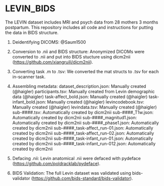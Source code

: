 # LEVIN_BIDS
The LEVIN dataset includes MRI and psych data from 28 mothers 3 months postpartum. This repository includes all code and instructions for putting the data in BIDS structure.

1. Deidentifying DICOMS: @Saum1500

2. Conversion to .nii and BIDS structure: Anonymized DICOMs were converted to .nii and put into BIDS stucture using dicm2nii (https://github.com/xiangruili/dicm2nii).

3. Converting task .m to .tsv: We converted the mat structs to .tsv for each in-scanner task.

4. Assembling metadata:
    dataset_description.json: Manually created (@haigler)
    participants.tsv: Manually created from Levin demographic data (@haigler)
    task-affect_bold.json: Manually created (@haigler)
    task-infant_bold.json: Manually created (@haigler)
    levincodebook.tsv: Manually created (@haigler)
    levindata.tsv: Manually created (@haigler)
      sub-####.tsv: Automatically created by dicm2nii
      sub-####_T1w.json: Automatically created by dicm2nii
      sub-####_magnitud1.json: Automatically created by dicm2nii
      sub-####_phase1.json: Automatically created by dicm2nii
      sub-####_task-affect_run-01.json: Automatically created by dicm2nii
      sub-####_task-affect_run-02.json: Automatically created by dicm2nii
      sub-####_task-infant_run-01.json: Automatically created by dicm2nii
      sub-####_task-infant_run-012.json: Automatically created by dicm2nii

5. Defacing .nii: Levin anatomical .nii were defaced with pydeface (https://github.com/poldracklab/pydeface).

6. BIDS Validation: The full Levin dataset was validated using bids-validator (https://github.com/bids-standard/bids-validator).

